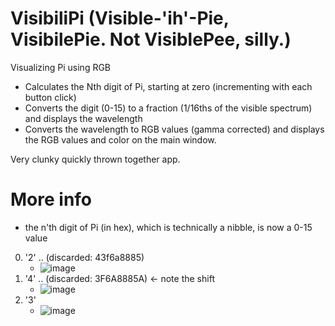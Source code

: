 # VisibiliPi (Visible-'ih'-Pie, VisibilePie. Not VisiblePee, silly.)
Visualizing Pi using RGB

- Calculates the Nth digit of Pi, starting at zero (incrementing with each button click)
- Converts the digit (0-15) to a fraction (1/16ths of the visible spectrum) and displays the wavelength
- Converts the wavelength to RGB values (gamma corrected) and displays the RGB values and color on the main window.

Very clunky quickly thrown together app.

# More info
- the n'th digit of Pi (in hex), which is technically a nibble, is now a 0-15 value

0. '2' .. (discarded: 43f6a8885)
   - ![image](https://user-images.githubusercontent.com/3766240/135674635-ad2677eb-a3c5-40e9-a7b1-60a3a1423f5d.png)
1. '4' .. (discarded: 3F6A8885A) <- note the shift
   - ![image](https://user-images.githubusercontent.com/3766240/135674666-31142487-de7e-4eb3-a8ae-5209889208ab.png)
2. '3'
   - ![image](https://user-images.githubusercontent.com/3766240/135674693-06b113b1-7a17-40b6-b9a8-d48331d165ed.png)
